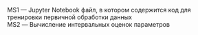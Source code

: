 MS1 — Jupyter Notebook файл, в котором содержится код для тренировки первичной обработки данных \
MS2 — Вычисление интервальных оценок параметров
